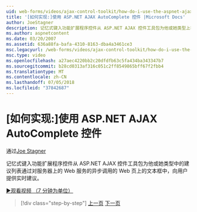 ```yaml
---
uid: web-forms/videos/ajax-control-toolkit/how-do-i-use-the-aspnet-ajax-autocomplete-control
title: '[如何实现:]使用 ASP.NET AJAX AutoComplete 控件 |Microsoft Docs'
author: JoeStagner
description: 记忆式键入功能扩展程序控件从 ASP.NET AJAX 控件工具包为他或她类型上我们的文本框中，向用户提供实时建议...
ms.author: aspnetcontent
ms.date: 03/20/2007
ms.assetid: 636a88fa-bafa-4310-8163-dba4a3461ce3
msc.legacyurl: /web-forms/videos/ajax-control-toolkit/how-do-i-use-the-aspnet-ajax-autocomplete-control
msc.type: video
ms.openlocfilehash: a27aec4220bb2c20dfdfb63c5fa434ba343347b7
ms.sourcegitcommit: b28cd0313af316c051c2ff8549865bff67f2fbb4
ms.translationtype: MT
ms.contentlocale: zh-CN
ms.lasthandoff: 07/05/2018
ms.locfileid: "37842687"
---
```

<a name="how-do-i-use-the-aspnet-ajax-autocomplete-control"></a>[如何实现:]使用 ASP.NET AJAX AutoComplete 控件
====================
通过[Joe Stagner](https://github.com/JoeStagner)

记忆式键入功能扩展程序控件从 ASP.NET AJAX 控件工具包为他或她类型中的建议列表通过对服务器上的 Web 服务的异步调用的 Web 页上的文本框中，向用户提供实时建议。

[&#9654;观看视频 （7 分钟为单位）](https://channel9.msdn.com/Blogs/ASP-NET-Site-Videos/how-do-i-use-the-aspnet-ajax-autocomplete-control)

> [!div class="step-by-step"]
> [上一页](how-do-i-use-the-aspnet-ajax-slider-control.md)
> [下一页](how-do-i-configure-the-aspnet-ajax-calendar-control.md)
